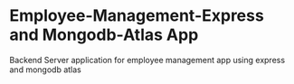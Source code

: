 # Employee-Management-Express and Mongodb-Atlas App
Backend Server application for employee management app using express and mongodb atlas